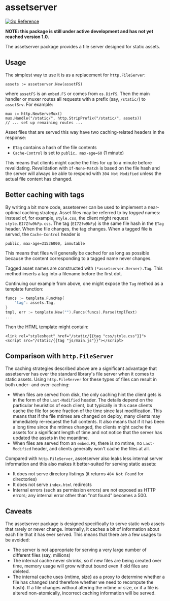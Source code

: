 # assetserver

[![Go Reference](https://pkg.go.dev/badge/github.com/cespare/assetserver.svg)](https://pkg.go.dev/github.com/cespare/assetserver)

**NOTE: this package is still under active development and has not yet reached
version 1.0.**

The assetserver package provides a file server designed for static assets.

## Usage

The simplest way to use it is as a replacement for `http.FileServer`:

    assets := assetserver.New(assetFS)

where `assetFS` is an `embed.FS` or comes from `os.DirFS`. Then the main handler
or muxer routes all requests with a prefix (say, `/static/`) to `assetSrv`. For
example:

    mux := http.NewServeMux()
    mux.Handle("/static/", http.StripPrefix("/static/", assets))
    // ... set up remaining routes ...

Asset files that are served this way have two caching-related headers in the
response:

* `ETag` contains a hash of the file contents
* `Cache-Control` is set to `public, max-age=60` (1 minute)

This means that clients might cache the files for up to a minute before
revalidating. Revalidation with `If-None-Match` is based on the file hash and
the server will always be able to respond with `304 Not Modified` unless the
actual file content has changed.

## Better caching with tags

By writing a bit more code, assetserver can be used to implement a near-optimal
caching strategy. Asset files may be referred to by *tagged* names: instead of,
for example, `style.css`, the client might request `style.EI7Zfw9kFp.css`. The
tag (`EI7Zfw9kFp`) is the same file hash in the `ETag` header. When the file
changes, the tag changes. When a tagged file is served, the `Cache-Control`
header is

    public, max-age=31536000, immutable

This means that files will generally be cached for as long as possible because
the content corresponding to a tagged name never changes.

Tagged asset names are constructed with `(*assetserver.Server).Tag`. This method
inserts a tag into a filename before the first dot.

Continuing our example from above, one might expose the `Tag` method as a
template function:

``` go
funcs := template.FuncMap{
	"tag": assets.Tag,
}
tmpl, err := template.New("").Funcs(funcs).Parse(tmplText)
...
```

Then the HTML template might contain:

```
<link rel="stylesheet" href="/static/{{tag "css/style.css"}}">
<script src="/static/{{tag "js/main.js"}}"></script>
```

## Comparison with `http.FileServer`

The caching strategies described above are a significant advantage that
assetserver has over the standard library's file server when it comes to static
assets. Using `http.FileServer` for these types of files can result in both
under- and over-caching:

* When files are served from disk, the only caching hint the client gets is in
  the form of the `Last-Modified` header. The details depend on the particular
  heuristics of each client, but typically in this case clients cache the file
  for some fraction of the time since last modification. This means that if the
  file mtimes are changed on deploy, many clients may immediately re-request the
  full contents. It also means that if it has been a long time since the mtimes
  changed, the clients might cache the assets for a significant length of time
  and not notice that the server has updated the assets in the meantime.
* When files are served from an `embed.FS`, there is no mtime, no
  `Last-Modified` header, and clients generally won't cache the files at all.

Compared with `http.FileServer`, assetserver also leaks less internal server
information and this also makes it better-suited for serving static assets:

* It does not serve directory listings (it returns `404 Not Found` for directories)
* It does not serve `index.html` redirects
* Internal errors (such as permission errors) are not exposed as HTTP errors;
  any internal error other than "not found" becomes a 500.

## Caveats

The assetserver package is designed specifically to serve static web assets that
rarely or never change. Internally, it caches a bit of information about each
file that it has ever served. This means that there are a few usages to be
avoided:

* The server is not appropriate for serving a very large number of different
  files (say, millions)
* The internal cache never shrinks, so if new files are being created over time,
  memory usage will grow without bound even if old files are deleted.
* The internal cache uses {mtime, size} as a proxy to determine whether a file
  has changed (and therefore whether we need to recompute the hash). If a file
  changes without altering the mtime or size, or if a file is altered
  non-atomically, incorrect caching information will be served.
